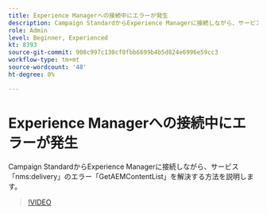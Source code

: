 ```yaml
---
title: Experience Managerへの接続中にエラーが発生
description: Campaign StandardからExperience Managerに接続しながら、サービス「nms:delivery」のエラー「GetAEMContentList」を解決する方法を説明します。
role: Admin
level: Beginner, Experienced
kt: 8393
source-git-commit: 908c997c130cf0fbb6699b4b5d824e6996e59cc3
workflow-type: tm+mt
source-wordcount: '48'
ht-degree: 0%

---
```



# Experience Managerへの接続中にエラーが発生

Campaign StandardからExperience Managerに接続しながら、サービス「nms:delivery」のエラー「GetAEMContentList」を解決する方法を説明します。

>[!VIDEO](https://video.tv.adobe.com/v/335897?quality=12)

